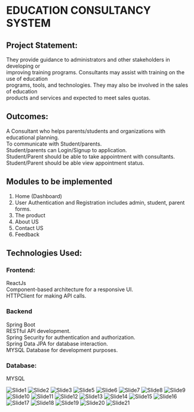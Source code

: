 # EDUCATION CONSULTANCY SYSTEM

## Project Statement:
They provide guidance to administrators and other stakeholders in developing or  
improving training programs. Consultants may assist with training on the use of education  
programs, tools, and technologies. They may also be involved in the sales of education  
products and services and expected to meet sales quotas.  

## Outcomes:
A Consultant who helps parents/students and organizations with educational planning.  
To communicate with Student/parents.  
Student/parents can Login/Signup to application.  
Student/Parent should be able to take appointment with consultants.  
Student/Parent should be able view appointment status.  

## Modules to be implemented
1. Home (Dashboard)  
2. User Authentication and Registration includes admin, student, parent forms.  
3. The product  
4. About US  
5. Contact US  
6. Feedback  

## Technologies Used:
### Frontend:
ReactJs  
Component-based architecture for a responsive UI.  
HTTPClient for making API calls.  

### Backend
Spring Boot  
RESTful API development.  
Spring Security for authentication and authorization.  
Spring Data JPA for database interaction.  
MYSQL Database for development purposes.  

### Database:
MYSQL

![Slide1](https://github.com/user-attachments/assets/dcc716cd-97d6-4fc6-b7c8-00b05892616b)
![Slide2](https://github.com/user-attachments/assets/691890d8-eda5-46ad-97c5-39721ad4f120)
![Slide3](https://github.com/user-attachments/assets/63db3479-d0b3-47d5-8e86-9b5beeba4cac)
![Slide5](https://github.com/user-attachments/assets/3a1ecda9-f9a6-4a6f-87d4-e2d807d2d59d)
![Slide6](https://github.com/user-attachments/assets/45195424-973e-4775-a61b-ef737c14219c)
![Slide7](https://github.com/user-attachments/assets/1b4698e9-99c5-4651-98a5-db545139a70a)
![Slide8](https://github.com/user-attachments/assets/d7b3a5be-d7e6-4b21-ab3e-478e4dded622)
![Slide9](https://github.com/user-attachments/assets/ae04dfb3-ec62-4a94-b813-a309741f6873)
![Slide10](https://github.com/user-attachments/assets/9f717a9b-c8b5-43ae-852d-71a29606a728)
![Slide11](https://github.com/user-attachments/assets/2a948cb7-b9e5-4893-82a3-6d4003d971cb)
![Slide12](https://github.com/user-attachments/assets/e42c6dd2-95d6-445a-a0de-6cf0877464cd)
![Slide13](https://github.com/user-attachments/assets/9339fb90-af2f-442e-b9ed-11b8308685d4)
![Slide14](https://github.com/user-attachments/assets/04fd9cc3-7226-47a2-bd7f-157dc55c49e4)
![Slide15](https://github.com/user-attachments/assets/e8711157-9fd6-4849-b09f-38e1056f3892)
![Slide16](https://github.com/user-attachments/assets/cdd1881b-a605-406d-8abc-a874738b5cbf)
![Slide17](https://github.com/user-attachments/assets/20dffbb9-72df-4f86-902f-c7d51acbd883)
![Slide18](https://github.com/user-attachments/assets/8d6b8d49-4130-4d52-9030-f2f27c5561d3)
![Slide19](https://github.com/user-attachments/assets/4f3cde26-645a-4b0c-989f-a427ada17753)
![Slide20](https://github.com/user-attachments/assets/9c3f4288-7632-43c3-b61e-69c8818e3ac9)
![Slide21](https://github.com/user-attachments/assets/a4673cbc-6cd1-4668-a16a-12bda5c34d0c)
